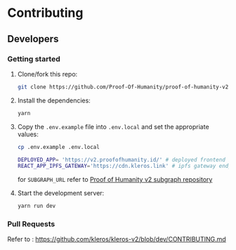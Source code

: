 # Contributing

## Developers

### Getting started

1. Clone/fork this repo:

   ```bash
   git clone https://github.com/Proof-Of-Humanity/proof-of-humanity-v2-web/
   ```

2. Install the dependencies:

    ```bash
    yarn
    ```

3. Copy the `.env.example` file into `.env.local` and set the appropriate values:

   ```bash
   cp .env.example .env.local
   ```

   ```bash
   DEPLOYED_APP= 'https://v2.proofofhumanity.id/' # deployed frontend application URL
   REACT_APP_IPFS_GATEWAY='https://cdn.kleros.link' # ipfs gateway endpoint
   ```

   for `SUBGRAPH_URL` refer to [Proof of Humanity v2 subgraph repository](https://github.com/Proof-Of-Humanity/proof-of-humanity-v2-subgraph)

4. Start the development server:

   ```bash
   yarn run dev
   ```

### Pull Requests

Refer to : https://github.com/kleros/kleros-v2/blob/dev/CONTRIBUTING.md